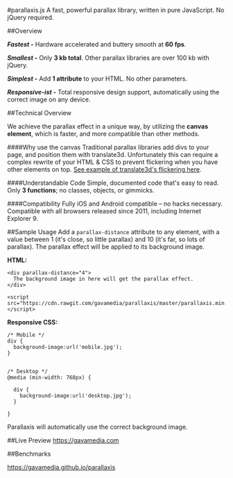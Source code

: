 #parallaxis.js
A fast, powerful parallax library, written in pure JavaScript. No jQuery required.

##Overview

**_Fastest -_** Hardware accelerated and buttery smooth at **60 fps**.

**_Smallest -_** Only **3 kb total**. Other parallax libraries are over 100 kb with jQuery.

**_Simplest -_** Add **1 attribute** to your HTML. No other parameters.

**_Responsive-ist -_** Total responsive design support, automatically using the correct image on any device.



##Technical Overview

We achieve the parallax effect in a unique way, by utilizing the **canvas element**, which is faster, and more compatible than other methods.

####Why use the canvas
Traditional parallax libraries add divs to your page, and position them with translate3d. Unfortunately this can require a complex rewrite of your HTML & CSS to prevent flickering when you have other elements on top. [See example of translate3d's flickering here](https://gavamedia.github.io/parallaxis#translate3d).

####Understandable Code
Simple, documented code that's easy to read. Only **3 functions**; no classes, objects, or gimmicks.


####Compatibility
Fully iOS and Android compatible – no hacks necessary. Compatible with all browsers released since 2011, including Internet Explorer 9.


##Sample Usage
Add a `parallax-distance` attribute to any element, with a value between 1 (it's close, so little parallax) and 10 (it's far, so lots of parallax). The parallax effect will be applied to its background image.


**HTML:**

    <div parallax-distance="4">
      The background image in here will get the parallax effect.
    </div>

    <script src="https://cdn.rawgit.com/gavamedia/parallaxis/master/parallaxis.min.js"></script>


**Responsive CSS:**

    /* Mobile */
    div {
      background-image:url('mobile.jpg');
    }


    /* Desktop */
    @media (min-width: 768px) {

      div {
        background-image:url('desktop.jpg');
      }

    }

Parallaxis will automatically use the correct background image.


##Live Preview
https://gavamedia.com

##Benchmarks

https://gavamedia.github.io/parallaxis
